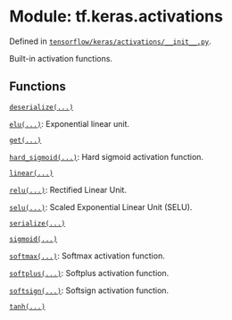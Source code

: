 <div itemscope itemtype="http://developers.google.com/ReferenceObject">
<meta itemprop="name" content="tf.keras.activations" />
<meta itemprop="path" content="Stable" />
</div>

# Module: tf.keras.activations



Defined in [`tensorflow/keras/activations/__init__.py`](https://www.tensorflow.org/code/tensorflow/keras/activations/__init__.py).

Built-in activation functions.

## Functions

[`deserialize(...)`](../../tf/keras/activations/deserialize.md)

[`elu(...)`](../../tf/keras/activations/elu.md): Exponential linear unit.

[`get(...)`](../../tf/keras/activations/get.md)

[`hard_sigmoid(...)`](../../tf/keras/activations/hard_sigmoid.md): Hard sigmoid activation function.

[`linear(...)`](../../tf/keras/activations/linear.md)

[`relu(...)`](../../tf/keras/activations/relu.md): Rectified Linear Unit.

[`selu(...)`](../../tf/keras/activations/selu.md): Scaled Exponential Linear Unit (SELU).

[`serialize(...)`](../../tf/keras/activations/serialize.md)

[`sigmoid(...)`](../../tf/keras/activations/sigmoid.md)

[`softmax(...)`](../../tf/keras/activations/softmax.md): Softmax activation function.

[`softplus(...)`](../../tf/keras/activations/softplus.md): Softplus activation function.

[`softsign(...)`](../../tf/keras/activations/softsign.md): Softsign activation function.

[`tanh(...)`](../../tf/keras/activations/tanh.md)

